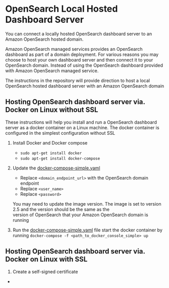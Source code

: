# OpenSearch Local Hosted Dashboard Server

You can connect a locally hosted OpenSearch dashboard server to an Amazon OpenSearch hosted domain. 

Amazon OpenSearch managed services provides an OpenSearch dashboard as part of a domain deployment. For various reasons you may choose to host your own dashboard server and then connect it to your OpenSearch domain. Instead of using the OpenSearch dashboard provided with Amazon OpenSearch managed service.

The instructions in the repository will provide direction to host a local OpenSearch hosted dashboard server with an Amazon OpenSearch domain

## Hosting OpenSearch dashboard server via. Docker on Linux without SSL

These instructions will help you install and run a OpenSearch dashboard server as a docker container on a Linux machine. The docker container is configured in the simplest configuration without SSL

1. Install Docker and Docker compose

    * ```sudo apt-get install docker```
    * ```sudo apt-get install docker-compose```
    
2. Update the [docker-compose-simple.yaml](https://github.com/ev2900/OpenSearch_Local_Dashboard_Server/blob/main/docker-compose-simple.yaml) 
    
    * Replace ```<domain_endpoint_url>``` with the OpenSearch domain endpoint
    * Replace ```<user_name>```
    * Replace ```<password>```

    You may need to update the image version. The image is set to version 2.5 and the version should be the same as the    
    version of OpenSearch that your Amazon OpenSearch domain is running
    
3. Run the [docker-compose-simple.yaml](https://github.com/ev2900/OpenSearch_Local_Dashboard_Server/blob/main/docker-compose-simple.yaml) file start the docker container by running ```docker-compose -f <path_to_docker_console_simple> up```

## Hosting OpenSearch dashboard server via. Docker on Linux with SSL

1. Create a self-signed certificate

* ```  ```
